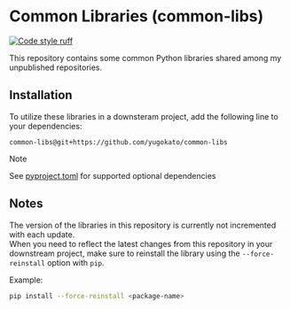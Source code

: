 Common Libraries (common-libs)
======================

[![Code style ruff](https://img.shields.io/badge/code%20style-ruff-000000.svg)](https://docs.astral.sh/ruff/)

This repository contains some common Python libraries shared among my unpublished repositories.


## Installation

To utilize these libraries in a downsteram project, add the following line to your dependencies:
```
common-libs@git+https://github.com/yugokato/common-libs
```

> [!NOTE]
> See [pyproject.toml](pyproject.toml) for supported optional dependencies


## Notes

The version of the libraries in this repository is currently not incremented with each update.  
When you need to reflect the latest changes from this repository in your downstream project, make sure to reinstall the library using the `--force-reinstall` option with `pip`. 

Example:

  ```sh
  pip install --force-reinstall <package-name>
  ```
